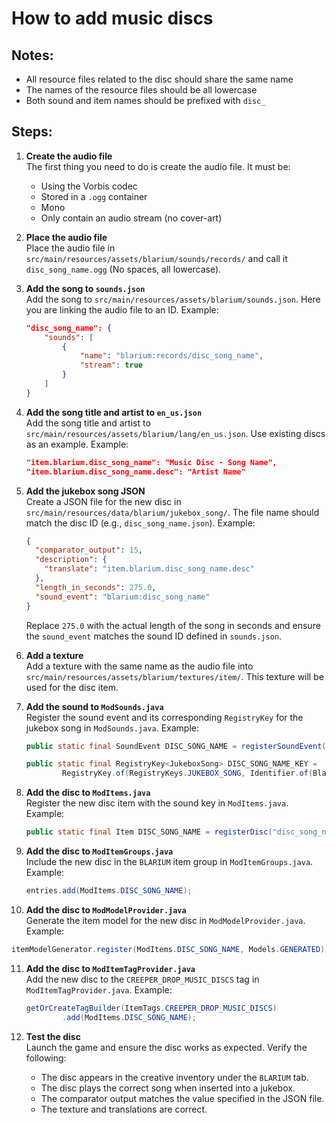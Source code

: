 # How to add music discs

## Notes:
- All resource files related to the disc should share the same name
- The names of the resource files should be all lowercase
- Both sound and item names should be prefixed with `disc_`

## Steps:

1. **Create the audio file**  
   The first thing you need to do is create the audio file. It must be:
   - Using the Vorbis codec
   - Stored in a `.ogg` container
   - Mono
   - Only contain an audio stream (no cover-art)

2. **Place the audio file**  
   Place the audio file in `src/main/resources/assets/blarium/sounds/records/` and call it `disc_song_name.ogg` (No spaces, all lowercase).

3. **Add the song to `sounds.json`**  
   Add the song to `src/main/resources/assets/blarium/sounds.json`. Here you are linking the audio file to an ID. Example:

   ```json
   "disc_song_name": {
       "sounds": [
           {
               "name": "blarium:records/disc_song_name",
               "stream": true
           }
       ]
   }
   ```

4. **Add the song title and artist to `en_us.json`**  
   Add the song title and artist to `src/main/resources/assets/blarium/lang/en_us.json`. Use existing discs as an example. Example:

   ```json
   "item.blarium.disc_song_name": "Music Disc - Song Name",
   "item.blarium.disc_song_name.desc": "Artist Name"
   ```

5. **Add the jukebox song JSON**  
    Create a JSON file for the new disc in `src/main/resources/data/blarium/jukebox_song/`. The file name should match the disc ID (e.g., `disc_song_name.json`). Example:

    ```json
    {
      "comparator_output": 15,
      "description": {
        "translate": "item.blarium.disc_song_name.desc"
      },
      "length_in_seconds": 275.0,
      "sound_event": "blarium:disc_song_name"
    }
    ```

    Replace `275.0` with the actual length of the song in seconds and ensure the `sound_event` matches the sound ID defined in `sounds.json`.

6. **Add a texture**  
   Add a texture with the same name as the audio file into `src/main/resources/assets/blarium/textures/item/`. This texture will be used for the disc item.

7. **Add the sound to `ModSounds.java`**  
   Register the sound event and its corresponding `RegistryKey` for the jukebox song in `ModSounds.java`. Example:

   ```java
   public static final SoundEvent DISC_SONG_NAME = registerSoundEvent("disc_song_name");

   public static final RegistryKey<JukeboxSong> DISC_SONG_NAME_KEY =
           RegistryKey.of(RegistryKeys.JUKEBOX_SONG, Identifier.of(Blarium.MOD_ID, "disc_song_name"));
   ```

8. **Add the disc to `ModItems.java`**  
   Register the new disc item with the sound key in `ModItems.java`. Example:

   ```java
   public static final Item DISC_SONG_NAME = registerDisc("disc_song_name", ModSounds.DISC_SONG_NAME_KEY);
   ```

9. **Add the disc to `ModItemGroups.java`**  
   Include the new disc in the `BLARIUM` item group in `ModItemGroups.java`. Example:

   ```java
   entries.add(ModItems.DISC_SONG_NAME);
   ```

10. **Add the disc to `ModModelProvider.java`**  
   Generate the item model for the new disc in `ModModelProvider.java`. Example:

   ```java
   itemModelGenerator.register(ModItems.DISC_SONG_NAME, Models.GENERATED);
   ```

11. **Add the disc to `ModItemTagProvider.java`**  
    Add the new disc to the `CREEPER_DROP_MUSIC_DISCS` tag in `ModItemTagProvider.java`. Example:

    ```java
    getOrCreateTagBuilder(ItemTags.CREEPER_DROP_MUSIC_DISCS)
            .add(ModItems.DISC_SONG_NAME);
    ```

12. **Test the disc**  
    Launch the game and ensure the disc works as expected. Verify the following:
    - The disc appears in the creative inventory under the `BLARIUM` tab.
    - The disc plays the correct song when inserted into a jukebox.
    - The comparator output matches the value specified in the JSON file.
    - The texture and translations are correct.